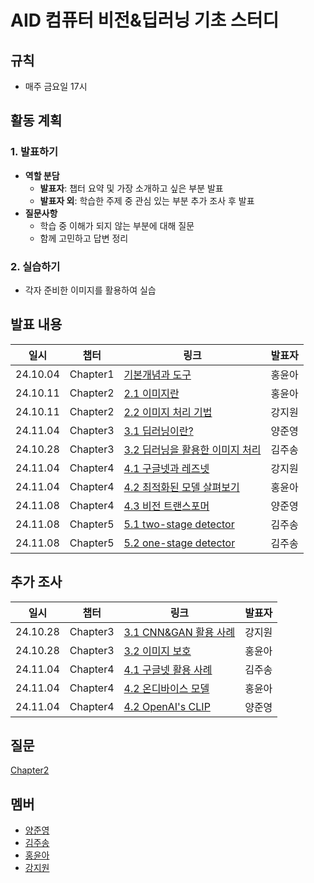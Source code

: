# AID 컴퓨터 비전&딥러닝 기초 스터디

## 규칙
- 매주 금요일 17시

## 활동 계획

### 1. 발표하기
- **역할 분담**
  - **발표자**: 챕터 요약 및 가장 소개하고 싶은 부분 발표
  - **발표자 외**: 학습한 주제 중 관심 있는 부분 추가 조사 후 발표
- **질문사항**
  - 학습 중 이해가 되지 않는 부분에 대해 질문
  - 함께 고민하고 답변 정리

### 2. 실습하기
- 각자 준비한 이미지를 활용하여 실습

## 발표 내용
일시|챕터|링크|발표자
--|--|--|--
24.10.04|Chapter1|[기본개념과 도구](https://colab.research.google.com/drive/15YOxlvXt8QcgVdu_VDuvAmcOLkWoIXo-?usp=sharing)|홍윤아
24.10.11|Chapter2|[2.1 이미지란](https://handsomely-guavaberry-1b0.notion.site/2-11ac95f40c5d8024b6d0f2a619388b6a?pvs=4)|홍윤아
24.10.11|Chapter2|[2.2 이미지 처리 기법](https://cord-vacuum-5ac.notion.site/2-2-117f9fef1c1480b19dece0cb26fd9e14?pvs=4)|강지원
24.11.04|Chapter3|[3.1 딥러닝이란?](https://abiding-magazine-580.notion.site/3-1-11cfd954e7198002b189f48512626290?pvs=4)|양준영
24.10.28|Chapter3|[3.2 딥러닝을 활용한 이미지 처리](https://ivy-minute-ce7.notion.site/3-2-12d03ebeff11803ab157efe114da4d03)|김주송
24.11.04|Chapter4|[4.1 구글넷과 레즈넷](https://cord-vacuum-5ac.notion.site/4-1-12ef9fef1c148005ba4cd280cddfcf68?pvs=4)|강지원
24.11.04|Chapter4|[4.2 최적화된 모델 살펴보기](https://handsomely-guavaberry-1b0.notion.site/4-2-1c9edd4160cc4fccb2947249970dae52?pvs=4)|홍윤아
24.11.08|Chapter4|[4.3 비전 트랜스포머](https://abiding-magazine-580.notion.site/4-3-138fd954e71980b68745ce9bf46dc777)|양준영
24.11.08|Chapter5|[5.1 two-stage detector](https://ivy-minute-ce7.notion.site/5-1-two-stage-detector-13803ebeff11800ba3abc83e2852900d?pvs=4)|김주송
24.11.08|Chapter5|[5.2 one-stage detector](https://ivy-minute-ce7.notion.site/5-2-one-stage-detector-13803ebeff1180b3ac66c216083eacd2?pvs=4)|김주송


## 추가 조사
일시|챕터|링크|발표자
--|--|--|--
24.10.28|Chapter3|[3.1 CNN&GAN 활용 사례](https://cord-vacuum-5ac.notion.site/12cf9fef1c1480398487e95d5b1d6cc0?pvs=4)|강지원
24.10.28|Chapter3|[3.2 이미지 보호](https://handsomely-guavaberry-1b0.notion.site/protect-image-12cc95f40c5d80bc898ec17baaa5c23d?pvs=4)|홍윤아
24.11.04|Chapter4|[4.1 구글넷 활용 사례](https://ivy-minute-ce7.notion.site/4-1-ad10a30f57d84480b0960ef0031f5c12?pvs=73)|김주송
24.11.04|Chapter4|[4.2 온디바이스 모델](https://handsomely-guavaberry-1b0.notion.site/4-2-133c95f40c5d80378273d21687d102ca?pvs=4)|홍윤아
24.11.04|Chapter4|[4.2 OpenAI's CLIP](https://github.com/openai/CLIP)|양준영


## 질문
[Chapter2](./question/Chapter2.md)

## 멤버

- [양준영](https://github.com/Neibce)
- [김주송](https://github.com/jooiss)
- [홍윤아](https://github.com/YunaHong)
- [강지원](https://github.com/zwo-n)
